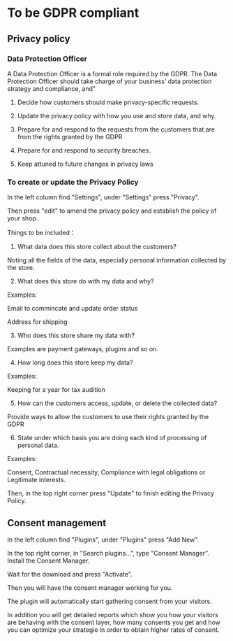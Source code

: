 # To be GDPR compliant

## Privacy policy
### Data Protection Officer
A Data Protection Officer is a formal role required by the GDPR. The Data Protection Officer should  take charge of your business’ data protection strategy and compliance, and"

1. Decide how customers should make privacy-specific requests. 

2. Update the privacy policy with how you use and store data, and why.

3. Prepare for and respond to the requests from the customers that are from the rights granted by the GDPR 

4. Prepare for and respond to security breaches.

5. Keep attuned to future changes in privacy laws

### To create or update the Privacy Policy
In the left column find "Settings", under "Settings" press "Privacy".

Then press "edit" to amend the privacy policy and establish the policy of your shop. 

Things to be included：

1. What data does this store collect about the customers?

Noting all the fields of the data, especially personal information collected by the store. 

2. What does this store do with my data and why?

Examples:

Email to commincate and update order status

Address for shipping

3. Who does this store share my data with?

Examples are payment gateways, plugins and so on. 

4. How long does this store keep my data?

Examples: 

Keeping for a year for tax audition 

5. How can the customers access, update, or delete the collected data?

Provide ways to allow the customers to use their rights granted by the GDPR

6. State under which basis you are doing each kind of processing of personal data.

Examples: 

Consent, Contractual necessity, Compliance with legal obligations or Legitimate interests.

Then, in the top right corner press "Update" to finish editing the Privacy Policy. 

## Consent management
In the left column find "Plugins", under "Plugins" press "Add New". 

In the top right corner, in "Search plugins...", type "Consent Manager”. Install the Consent Manager. 

Wait for the download and press "Activate". 

Then you will have the consent manager working for you.

The plugin will automatically start gathering consent from your visitors.

In addition you will get detailed reports which show you how your visitors are behaving with the consent layer, how many consents you get and how you can optimize your strategie in order to obtain higher rates of consent.